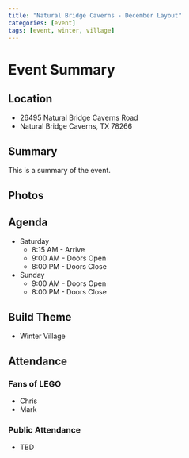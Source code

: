 ```yaml
---
title: "Natural Bridge Caverns - December Layout"
categories: [event]
tags: [event, winter, village]
---
```


# Event Summary

## Location
- 26495 Natural Bridge Caverns Road
- Natural Bridge Caverns, TX 78266

## Summary

This is a summary of the event.

## Photos


## Agenda

* Saturday
   * 8:15 AM - Arrive
   * 9:00 AM - Doors Open
   * 8:00 PM - Doors Close
* Sunday
   * 9:00 AM - Doors Open
   * 8:00 PM - Doors Close

## Build Theme
- Winter Village

## Attendance

### Fans of LEGO
* Chris
* Mark

### Public Attendance
* TBD
